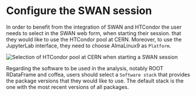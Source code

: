 # Configure the SWAN session

In order to benefit from the integration of SWAN and HTCondor the user needs to select in the SWAN web form, when starting their session. that they would like to use the HTCondor pool at CERN. Moreover, to use the JupyterLab interface, they need to choose AlmaLinux9 as `Platform`.

![][condor_condor_select_pool]

Regarding the software to be used in the analysis, notably ROOT RDataFrame and coffea, users should select a `Software stack` that provides the package versions that they would like to use. The default stack is the one with the most recent versions of all packages.

[condor_condor_select_pool]: ../images/condor_condor_select_pool.png "Selection of HTCondor pool at CERN when starting a SWAN session"